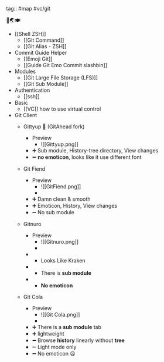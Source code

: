 tag:: #map #vc/git

🚧🌏🍽️

- [[Shell ZSH]]
	- [[Git Command]]
	- [[Git Alias - ZSH]]
- Commit Guide Helper
	- [[Emoji Git]]
	- [[Guide Git Emo Commit slashbin]]
- Modules
	- [[Git Large File Storage (LFS)]]
	- [[Git Sub Module]]
- Authentication
	- [[ssh]]
- Basic
	- [[VC]] how to use virtual control
- Git Client
	- Gittyup 📌 (GitAhead fork)
		- Preview
			- ![[Gittyup.png]]
		- ➕ Sub module, History-tree directory, View changes
		- ➖ **no emoticon**, looks like it use different font
	
	- Git Fiend 
		- Preview
			- ![[GitFiend.png]]
			- 
		- ➕ Damn clean & smooth
		- ➕ Emoticon, History, View changes
		- ➖ No sub module


	- Gitnuro 
		- Preview
			- ![[Gitnuro.png]]
			- 
		- + Looks Like Kraken
		- + There is **sub module**
		- - **No emoticon**
	
	- Git Cola 
		- Preview
			- ![[Git Cola.png]]
			- 
		- ➕ There is a **sub module** tab
		- ➕ lightweight
		- ➖ Browse **history** linearly without **tree**
		- ➖ Light mode only
		- ➖ No emoticon 😦